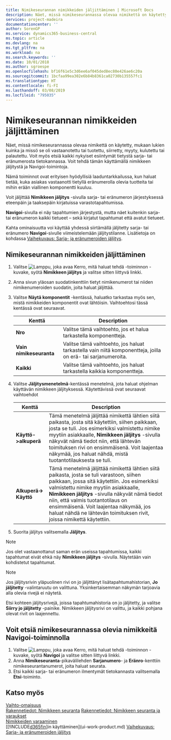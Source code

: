 ```yaml
---
title: Nimikeseurannan nimikkeiden jäljittäminen | Microsoft Docs
description: Näet, missä nimikeseurannassa olevaa nimikettä on käytetty, mukaan lukien kuinka ja missö se oli vastaanotettu tai tuotettu, siirretty, myyty, kulutettu tai palautettu. Voit myös etsiä kaikki nykyiset esiintymät tietystä sarja- tai eränumerosta tietokannassa. Voit tehdä tämän käyttämällä nimikkeen jäljitystä ja Navigoi-toimintoja.
services: project-madeira
documentationcenter: ''
author: SorenGP
ms.service: dynamics365-business-central
ms.topic: article
ms.devlang: na
ms.tgt_pltfrm: na
ms.workload: na
ms.search.keywords: ''
ms.date: 10/01/2018
ms.author: sgroespe
ms.openlocfilehash: bf16f61e5c3d6ee6af045ded8ec80e426ae6c20a
ms.sourcegitcommit: 1bcfaa99ea302e6b84b8361ca02730b135557fc1
ms.translationtype: HT
ms.contentlocale: fi-FI
ms.lasthandoff: 03/08/2019
ms.locfileid: "795035"
---
```

# <a name="trace-item-tracked-items"></a>Nimikeseurannan nimikkeiden jäljittäminen
Näet, missä nimikeseurannassa olevaa nimikettä on käytetty, mukaan lukien kuinka ja missö se oli vastaanotettu tai tuotettu, siirretty, myyty, kulutettu tai palautettu. Voit myös etsiä kaikki nykyiset esiintymät tietystä sarja- tai eränumerosta tietokannassa. Voit tehdä tämän käyttämällä nimikkeen jäljitystä ja Navigoi-toimintoja.  

 Nämä toiminnot ovat erityisen hyödyllisiä laaduntarkkailussa, kun haluat tietää, kuka asiakas vastaanotti tietyllä eränumerolla olevia tuotteita tai mihin erään viallinen komponentti kuuluu.  

 Voit jäljittää **Nimikkeen jäljitys** -sivulla sarja- tai eränumeron järjestyksessä eteenpäin ja taaksepäin kirjatuissa varastotapahtumissa.  

 **Navigoi**-sivulla ei näy tapahtumien järjestystä, mutta näet kuitenkin sarja- tai eränumeron kaikki tietueet – sekä kirjatut tapahtumat että avatut tietueet.  

 Kahta ominaisuutta voi käyttää yhdessä siirtämällä jäljitetty sarja- tai eränumero **Navigoi**-sivulle viimeistelemään jäljitystilanne. Lisätietoja on kohdassa [Vaihekuvaus: Sarja- ja eränumeroiden jäljitys](walkthrough-tracing-serial-lot-numbers.md).  

## <a name="to-trace-item-tracked-items"></a>Nimikeseurannan nimikkeiden jäljittäminen  

1.  Valitse ![Lamppu, joka avaa Kerro, mitä haluat tehdä -toiminnon](media/ui-search/search_small.png "Kerro, mitä haluat tehdä") -kuvake, syötä **Nimikkeen jäljitys** ja valitse sitten liittyvä linkki.  
2.  Anna sivun yläosan suodatinkenttiin tietyt nimikenumerot tai niiden nimikenumeroiden suodatin, joita haluat jäljittää.  
3.  Valitse **Näytä komponentit** -kentässä, haluatko tarkastaa myös sen, mistä nimikkeiden komponentit ovat lähtöisin. Vaihtoehtosi tässä kentässä ovat seuraavat.  

    |Kenttä|Description|  
    |----------------------------------|---------------------------------------|  
    |**Nro**|Valitse tämä vaihtoehto, jos et halua tarkastella komponentteja.|  
    |**Vain nimikeseuranta**|Valitse tämä vaihtoehto, jos haluat tarkastella vain niitä komponentteja, joilla on erä- tai sarjanumeroita.|  
    |**Kaikki**|Valitse tämä vaihtoehto, jos haluat tarkastella kaikkia komponentteja.|  

4.  Valitse **Jäljitysmenetelmä**-kentässä menetelmä, jota haluat ohjelman käyttävän nimikkeen jäljityksessä. Käytettävissä ovat seuraavat vaihtoehdot  

    |Kenttä|Description|  
    |----------------------------------|---------------------------------------|  
    |**Käyttö->alkuperä**|Tämä menetelmä jäljittää nimikettä lähtien siitä paikasta, josta sitä käytettiin, siihen paikkaan, josta se tuli. Jos esimerkiksi valmistettu nimike myytiin asiakkaalle, **Nimikkeen jäljitys** -sivulla näkyvät nämä tiedot niin, että lähtevän toimituksen rivi on ensimmäisenä. Voit laajentaa näkymää, jos haluat nähdä, mistä tuotantotilauksesta se tuli.|  
    |**Alkuperä-> Käyttö**|Tämä menetelmä jäljittää nimikettä lähtien siitä paikasta, josta se tuli varastoon, siihen paikkaan, jossa sitä käytettiin. Jos esimerkiksi valmistettu nimike myytiin asiakkaalle, **Nimikkeen jäljitys** -sivulla näkyvät nämä tiedot niin, että valmis tuotantotilaus on ensimmäisenä. Voit laajentaa näkymää, jos haluat nähdä ne lähtevän toimituksen rivit, joissa nimikettä käytettiin.|  

5.  Suorita jäljitys valitsemalla **Jäljitys**.  

> [!NOTE]  
>  Jos olet vastaanottanut saman erän useissa tapahtumissa, kaikki tapahtumat eivät ehkä näy **Nimikkeen jäljitys** -sivulla. Näytetään vain kohdistetut tapahtumat.  

> [!NOTE]  
>  Jos jäljitysrivin yläpuolinen rivi on jo jäljittänyt lisätapahtumahistorian, **Jo jäljitetty** -valintaruutu on valittuna. Yksinkertaisemman näkymän tarjoavia alla olevia rivejä ei näytetä.  
>   
>  Etsi kohteen jäljitysrivejä, joissa tapahtumahistoria on jo jäljitetty, ja valitse **Siirry jo jäljitetty** -painike. Nimikkeen jäljitysrivi on valittu, ja kaikki pohjana olevat rivit on laajennettu.  

## <a name="to-find-item-tracked-items-with-navigate"></a>Voit etsiä nimikeseurannassa olevia nimikkeitä Navigoi-toiminnolla  

1.  Valitse ![Lamppu, joka avaa Kerro, mitä haluat tehdä -toiminnon](media/ui-search/search_small.png "Kerro, mitä haluat tehdä") -kuvake, syötä **Navigoi** ja valitse sitten liittyvä linkki.  
2.  Anna **Nimikeseuranta**-pikavälilehden **Sarjanumero**- ja **Eränro**-kenttiin nimikeseurantanumerot, joita haluat seurata.  
3.  Etsi kaikki sarja- tai eränumeron ilmentymät tietokannasta valitsemalla **Etsi**-toiminto.  

## <a name="see-also"></a>Katso myös  
[Vaihto-omaisuus](inventory-manage-inventory.md)  
[Rakennetiedot: Nimikkeen seuranta](design-details-item-tracking.md)
[Rakennetiedot: Nimikkeen seuranta ja varaukset](design-details-item-tracking-and-reservations.md)  
[Nimikkeiden varaaminen](inventory-how-to-reserve-items.md)  
[[!INCLUDE[d365fin](includes/d365fin_md.md)]in käyttäminen](ui-work-product.md)
[Vaihekuvaus: Sarja- ja eränumeroiden jäljitys](walkthrough-tracing-serial-lot-numbers.md)
